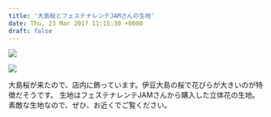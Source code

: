 ```yaml
---
title: '大島桜とフェステナレンテJAMさんの生地'
date: Thu, 23 Mar 2017 11:15:30 +0000
draft: false
---
```


![](/images/2017/03/DSC_1040-e1490267447150-576x1024.jpg)

![](/images/2017/03/DSC_1039-1024x576.jpg)

大島桜が来たので、店内に飾っています。伊豆大島の桜で花びらが大きいのが特徴だそうです。 生地はフェステナレンテJAMさんから購入した立体花の生地。素敵な生地なので、ぜひ、お近くでご覧ください。
